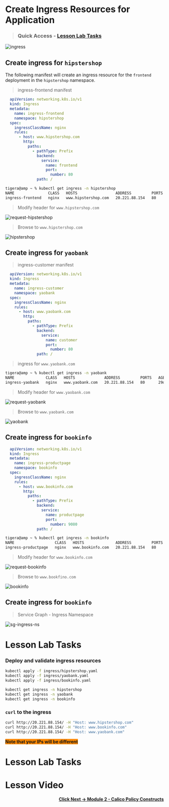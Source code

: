 # Create Ingress Resources for Application

> ### Quick Access - [Lesson Lab Tasks](#Lesson-Lab-Tasks) 

![ingress](images/ingress.png)

## Create ingress for `hipstershop`

The following manifest will create an ingress resource for the `frontend` deployment in the `hipstershop` namespace. 

> ingress-frontend manifest

```yaml
  apiVersion: networking.k8s.io/v1
  kind: Ingress
  metadata:
    name: ingress-frontend
    namespace: hipstershop
  spec:
    ingressClassName: nginx
    rules:
      - host: www.hipstershop.com
        http:
          paths:
            - pathType: Prefix
              backend:
                service:
                  name: frontend
                  port:
                    number: 80
              path: /
```

```bash
tigera@amp ~ % kubectl get ingress -n hipstershop
NAME               CLASS   HOSTS                 ADDRESS         PORTS   AGE
ingress-frontend   nginx   www.hipstershop.com   20.221.88.154   80      29d
```

> Modify header for `www.hipstershop.com`

![request-hipstershop](images/request-hipstershop.png)

> Browse to `www.hipstershop.com`

![hipstershop](images/hipstershop.png)


## Create ingress for `yaobank`

> ingress-customer manifest

```yaml
  apiVersion: networking.k8s.io/v1
  kind: Ingress
  metadata:
    name: ingress-customer
    namespace: yaobank
  spec:
    ingressClassName: nginx
    rules:
      - host: www.yaobank.com
        http:
          paths:
            - pathType: Prefix
              backend:
                service:
                  name: customer
                  port:
                    number: 80
              path: /
```

> ingress for `www.yaobank.com`

```bash
tigera@amp ~ % kubectl get ingress -n yaobank    
NAME              CLASS   HOSTS             ADDRESS         PORTS   AGE
ingress-yaobank   nginx   www.yaobank.com   20.221.88.154   80      29d
```

> Modify header for `www.yaobank.com`

![request-yaobank](images/request-yaobank.png)

> Browse to `www.yaobank.com`

![yaobank](images/yaobank.png)

## Create ingress for `bookinfo`

```yaml
  apiVersion: networking.k8s.io/v1
  kind: Ingress
  metadata:
    name: ingress-productpage
    namespace: bookinfo
  spec:
    ingressClassName: nginx
    rules:
      - host: www.bookinfo.com
        http:
          paths:
            - pathType: Prefix
              backend:
                service:
                  name: productpage
                  port:
                    number: 9080
              path: /
```

```bash
tigera@amp ~ % kubectl get ingress -n bookinfo
NAME                  CLASS   HOSTS              ADDRESS         PORTS   AGE
ingress-productpage   nginx   www.bookinfo.com   20.221.88.154   80      29d
```
> Modify header for `www.bookinfo.com`

![request-bookinfo](images/request-bookinfo.png)

> Browse to `www.bookfino.com`

![bookinfo](images/bookinfo.png)

## Create ingress for `bookinfo`

> Service Graph - Ingress Namespace

![sg-ingress-ns](images/sg-ingress-ns.png)

# Lesson Lab Tasks

### Deploy and validate ingress resources

```bash
kubectl apply -f ingress/hipstershop.yaml
kubectl apply -f ingress/yaobank.yaml
kubectl apply -f ingress/bookinfo.yaml
```

```bash
kubectl get ingress -n hipstershop 
kubectl get ingress -n yaobank 
kubectl get ingress -n bookinfo
```

### `curl` to the ingress

```bash
curl http://20.221.88.154/ -H "Host: www.hipstershop.com"
curl http://20.221.88.154/ -H "Host: www.bookinfo.com"
curl http://20.221.88.154/ -H "Host: www.yaobank.com"
```

<span style="background-color: #FF8900">**Note that your IPs will be different**</span>

# Lesson Lab Tasks

# Lesson Video


#### <div align="right">  [Click Next -> Module 2 - Calico Policy Constructs](https://github.com/tigera-cs/quickstart-self-service/blob/main/modules/module-2-introduction.md) </div>